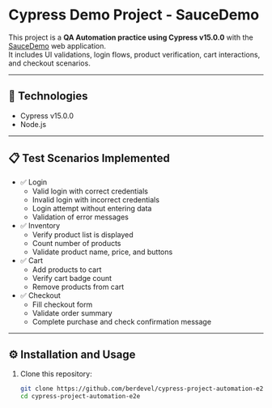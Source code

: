 # Cypress Demo Project - SauceDemo

This project is a **QA Automation practice using Cypress v15.0.0** with the [SauceDemo](https://www.saucedemo.com) web application.  
It includes UI validations, login flows, product verification, cart interactions, and checkout scenarios.

---

## 🚀 Technologies
- Cypress v15.0.0
- Node.js

---

## 📋 Test Scenarios Implemented
- ✅ Login
  - Valid login with correct credentials
  - Invalid login with incorrect credentials
  - Login attempt without entering data
  - Validation of error messages
- ✅ Inventory
  - Verify product list is displayed
  - Count number of products
  - Validate product name, price, and buttons
- ✅ Cart
  - Add products to cart
  - Verify cart badge count
  - Remove products from cart
- ✅ Checkout
  - Fill checkout form
  - Validate order summary
  - Complete purchase and check confirmation message

---

## ⚙️ Installation and Usage
1. Clone this repository:
   ```bash
   git clone https://github.com/berdevel/cypress-project-automation-e2e.git
   cd cypress-project-automation-e2e

